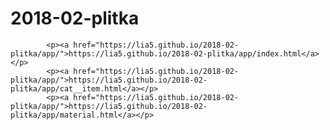 # 2018-02-plitka <br>

            <p><a href="https://lia5.github.io/2018-02-plitka/app/">https://lia5.github.io/2018-02-plitka/app/index.html</a></p>
            <p><a href="https://lia5.github.io/2018-02-plitka/app/">https://lia5.github.io/2018-02-plitka/app/cat__item.html</a></p>
            <p><a href="https://lia5.github.io/2018-02-plitka/app/">https://lia5.github.io/2018-02-plitka/app/material.html</a></p>
